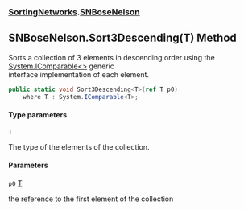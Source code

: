 ### [SortingNetworks](SortingNetworks.md 'SortingNetworks').[SNBoseNelson](SortingNetworks.SNBoseNelson.md 'SortingNetworks.SNBoseNelson')

## SNBoseNelson.Sort3Descending<T>(T) Method

Sorts a collection of 3 elements in descending order using the [System.IComparable&lt;&gt;](https://docs.microsoft.com/en-us/dotnet/api/System.IComparable-1 'System.IComparable`1') generic  
interface implementation of each element.

```csharp
public static void Sort3Descending<T>(ref T p0)
    where T : System.IComparable<T>;
```
#### Type parameters

<a name='SortingNetworks.SNBoseNelson.Sort3Descending_T_(T).T'></a>

`T`

The type of the elements of the collection.
#### Parameters

<a name='SortingNetworks.SNBoseNelson.Sort3Descending_T_(T).p0'></a>

`p0` [T](SortingNetworks.SNBoseNelson.Sort3Descending_T_(T).md#SortingNetworks.SNBoseNelson.Sort3Descending_T_(T).T 'SortingNetworks.SNBoseNelson.Sort3Descending<T>(T).T')

the reference to the first element of the collection